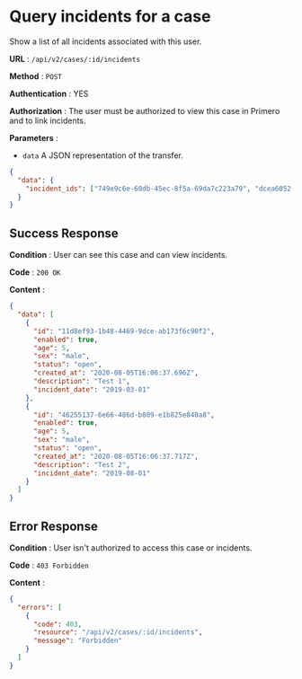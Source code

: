 <!-- Copyright (c) 2014 - 2023 UNICEF. All rights reserved. -->

# Query incidents for a case

Show a list of all incidents associated with this user.

**URL** : `/api/v2/cases/:id/incidents`

**Method** : `POST`

**Authentication** : YES

**Authorization** : The user must be authorized to view this case in Primero and to link incidents.

**Parameters** :

* `data` A JSON representation of the transfer.
```json
{
  "data": {
    "incident_ids": ["749e9c6e-60db-45ec-8f5a-69da7c223a79", "dcea6052-07d9-4cfa-9abf-9a36987cdd25"],
  }
}
```

## Success Response

**Condition** : User can see this case and can view incidents.

**Code** : `200 OK`

**Content** :

```json
{
  "data": [
    {
      "id": "11d8ef93-1b48-4469-9dce-ab173f6c90f2",
      "enabled": true,
      "age": 5,
      "sex": "male",
      "status": "open",
      "created_at": "2020-08-05T16:06:37.696Z",
      "description": "Test 1",
      "incident_date": "2019-03-01"
    },
    {
      "id": "46255137-6e66-486d-b809-e1b825e840a8",
      "enabled": true,
      "age": 5,
      "sex": "male",
      "status": "open",
      "created_at": "2020-08-05T16:06:37.717Z",
      "description": "Test 2",
      "incident_date": "2019-08-01"
    }
  ]
}
```
## Error Response

**Condition** : User isn't authorized to access this case or incidents.

**Code** : `403 Forbidden`

**Content** :

```json
{
  "errors": [
    {
      "code": 403,
      "resource": "/api/v2/cases/:id/incidents",
      "message": "Forbidden"
    }
  ]
}
```
